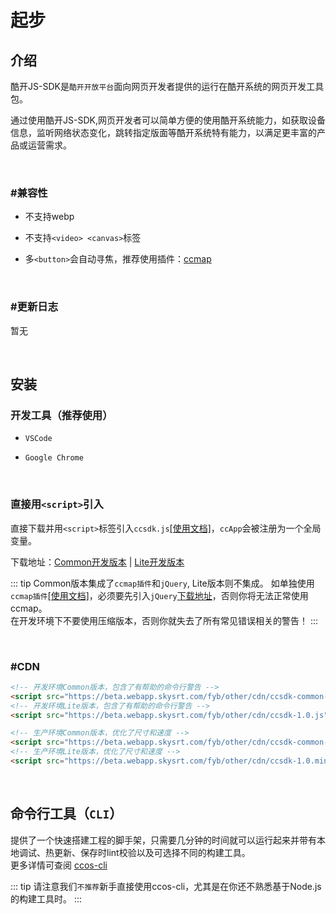 # 起步

## 介绍

酷开JS-SDK是`酷开开放平台`面向网页开发者提供的运行在酷开系统的网页开发工具包。<br>

通过使用酷开JS-SDK,网页开发者可以简单方便的使用酷开系统能力，如获取设备信息，监听网络状态变化，跳转指定版面等酷开系统特有能力，以满足更丰富的产品或运营需求。

<br/>

### #兼容性

- 不支持webp

- 不支持`<video> <canvas>`标签

- 多`<button>`会自动寻焦，推荐使用插件：[ccmap](/zh/other/)

<br/>

### #更新日志

暂无

<br/>

## 安装

### 开发工具（推荐使用）

- `VSCode`

- `Google Chrome`

<br/>

### 直接用`<script>`引入

直接下载并用`<script>`标签引入`ccsdk.js`[[使用文档]](/zh/other/)，`ccApp`会被注册为一个全局变量。

下载地址：[Common开发版本](https://beta.webapp.skysrt.com/fyb/other/cdn/ccsdk-common-1.0.js) | [Lite开发版本](https://beta.webapp.skysrt.com/fyb/other/cdn/ccsdk-1.0.js)


::: tip 
Common版本集成了`ccmap插件`和`jQuery`, Lite版本则不集成。
如单独使用`ccmap插件`[[使用文档]](/zh/other/)，必须要先引入`jQuery`[下载地址](https://jquery.com/download/)，否则你将无法正常使用ccmap。<br/>
在开发环境下不要使用压缩版本，否则你就失去了所有常见错误相关的警告！
:::

<br/>

### #CDN

```html
<!-- 开发环境Common版本，包含了有帮助的命令行警告 -->
<script src="https://beta.webapp.skysrt.com/fyb/other/cdn/ccsdk-common-1.0.js"></script>
<!-- 开发环境Lite版本，包含了有帮助的命令行警告 -->
<script src="https://beta.webapp.skysrt.com/fyb/other/cdn/ccsdk-1.0.js"></script>
```

```html
<!-- 生产环境Common版本，优化了尺寸和速度 -->
<script src="https://beta.webapp.skysrt.com/fyb/other/cdn/ccsdk-common-1.0.min.js"></script>
<!-- 生产环境Lite版本，优化了尺寸和速度 -->
<script src="https://beta.webapp.skysrt.com/fyb/other/cdn/ccsdk-1.0.min.js"></script>
```
<br/>

## 命令行工具（`CLI`）

提供了一个快速搭建工程的脚手架，只需要几分钟的时间就可以运行起来并带有本地调试、热更新、保存时lint校验以及可选择不同的构建工具。<br/>
更多详情可查阅 [ccos-cli](/zh/ccos-cli/)

::: tip 
请注意我们`不推荐`新手直接使用ccos-cli，尤其是在你还不熟悉基于Node.js的构建工具时。
:::


